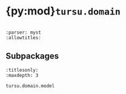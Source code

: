 # {py:mod}`tursu.domain`

```{py:module} tursu.domain
```

```{autodoc2-docstring} tursu.domain
:parser: myst
:allowtitles:
```

## Subpackages

```{toctree}
:titlesonly:
:maxdepth: 3

tursu.domain.model
```
